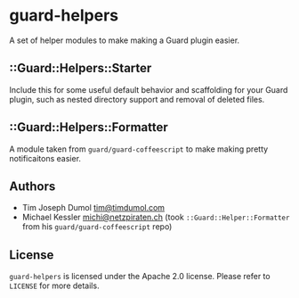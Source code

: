 guard-helpers
=============

A set of helper modules to make making a Guard plugin easier.

## ::Guard::Helpers::Starter

Include this for some useful default behavior and scaffolding for your Guard
plugin, such as nested directory support and removal of deleted files.

## ::Guard::Helpers::Formatter

A module taken from `guard/guard-coffeescript` to make making pretty notificaitons easier.

## Authors

* Tim Joseph Dumol <tim@timdumol.com>
* Michael Kessler <michi@netzpiraten.ch> (took `::Guard::Helper::Formatter` from his `guard/guard-coffeescript` repo)

## License

`guard-helpers` is licensed under the Apache 2.0 license. Please refer to
`LICENSE` for more details.
